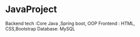 # JavaProject
Backend tech :Core Java ,Spring boot, OOP
Frontend : HTML, CSS,Bootstrap
Database: MySQL



